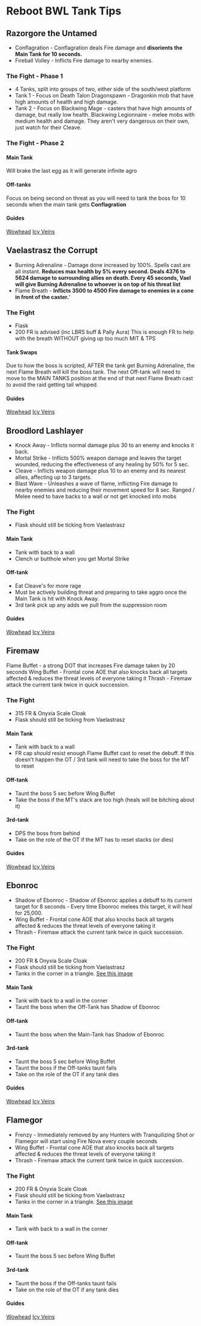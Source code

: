 
# Reboot BWL Tank Tips

## Razorgore the Untamed
* Conflagration - Conflagration deals Fire damage and **disorients the Main Tank for 10 seconds.**
* Fireball Volley - Inflicts Fire damage to nearby enemies.
### The Fight - Phase 1
* 4 Tanks, split into groups of two, either side of the south/west platform
* Tank 1 - Focus on
Death Talon Dragonspawn - Dragonkin mob that have high amounts of health and high damage.
* Tank 2 - Focus on
Blackwing Mage - casters that have high amounts of damage, but really low health.
Blackwing Legionnaire - melee mobs with medium health and damage. They aren't very dangerous on their own, just watch for their Cleave.
### The Fight - Phase 2
#### Main Tank
Will brake the last egg as it will generate infinite agro 
#### Off-tanks
Focus on being second on threat as you will need to tank the boss for 10 seconds when the main tank gets **Conflagration**
#### Guides
[Wowhead](https://classic.wowhead.com/guides/razorgore-the-untamed-blackwing-lair-strategy) [Icy Veins](https://www.icy-veins.com/wow-classic/razorgore-the-untamed-guide-strategy-abilities-loot)

## Vaelastrasz the Corrupt 
* Burning Adrenaline - Damage done increased by 100%. Spells cast are all instant. **Reduces max health by 5% every second. Deals 4376 to 5624 damage to surrounding allies on death. Every 45 seconds, Vael will give Burning Adrenaline to whoever is on top of his threat list**
* Flame Breath - **Inflicts 3500 to 4500 Fire damage to enemies in a cone in front of the caster.**'
### The Fight
* Flask
* 200 FR is advised (inc LBRS buff & Pally Aura) 
This is enough FR to help with the breath WITHOUT giving up too much MIT & TPS
#### Tank Swaps
Due to how the boss is scripted, AFTER the tank get Burning Adrenaline, the next Flame Breath will kill the boss tank.
The next Off-tank will need to move to the MAIN TANKS position at the end of that next Flame Breath cast to avoid the raid getting tail whipped.
#### Guides
[Wowhead](https://classic.wowhead.com/guides/vaelastrasz-the-corrupt-blackwing-lair-strategy) [Icy Veins](https://www.icy-veins.com/wow-classic/vaelastrasz-the-corrupt-guide-strategy-abilities-loot)

## Broodlord Lashlayer
* Knock Away - Inflicts normal damage plus 30 to an enemy and knocks it back.
* Mortal Strike - Inflicts 500% weapon damage and leaves the target wounded, reducing the effectiveness of any healing by 50% for 5 sec.
* Cleave - Inflicts weapon damage plus 10 to an enemy and its nearest allies, affecting up to 3 targets.
* Blast Wave - Unleashes a wave of flame, inflicting Fire damage to nearby enemies and reducing their movement speed for 8 sec.
Ranged / Melee need to have backs to a wall or not get knocked into mobs
### The Fight
* Flask should still be ticking from Vaelastrasz
#### Main Tank
* Tank with back to a wall
* Clench ur butthole when you get Mortal Strike
#### Off-tank
* Eat Cleave's for more rage
* Must be actively building threat and preparing to take aggro once the Main Tank is hit with Knock Away.
* 3rd tank pick up any adds we pull from the suppression room
#### Guides
[Wowhead](https://classic.wowhead.com/guides/broodlord-lashlayer-blackwing-lair-strategy) [Icy Veins](https://www.icy-veins.com/wow-classic/broodlord-lashlayer-guide-strategy-abilities-loot)

## Firemaw
Flame Buffet - a strong DOT that increases Fire damage taken by 20 seconds
Wing Buffet - Frontal cone AOE that also knocks back all targets affected & reduces the threat levels of everyone taking it
Thrash - Firemaw attack the current tank twice in quick succession.
### The Fight
* 315 FR & Onyxia Scale Cloak 
* Flask should still be ticking from Vaelastrasz
#### Main Tank
* Tank with back to a wall
* FR cap *should* resist enough Flame Buffet cast to reset the debuff. If this doesn't happen the OT / 3rd tank will need to take the boss for the MT to reset
#### Off-tank
* Taunt the boss 5 sec before Wing Buffet
* Take the boss if the MT's stack are too high (heals will be bitching about it)
#### 3rd-tank
* DPS the boss from behind
* Take on the role of the OT if the MT has to reset stacks (or dies)
#### Guides
[Wowhead](https://classic.wowhead.com/guides/firemaw-blackwing-lair-strategy) [Icy Veins](https://www.icy-veins.com/wow-classic/firemaw-guide-strategy-abilities-loot)

## Ebonroc
* Shadow of Ebonroc - Shadow of Ebonroc applies a debuff to its current target for 8 seconds - Every time Ebonroc melees this target, it will heal for 25,000.
* Wing Buffet - Frontal cone AOE that also knocks back all targets affected & reduces the threat levels of everyone taking it
* Thrash - Firemaw attack the current tank twice in quick succession.
### The Fight
* 200 FR & Onyxia Scale Cloak 
* Flask should still be ticking from Vaelastrasz
* Tanks in the corner in a triangle.  [See this image](https://cdn.discordapp.com/attachments/607895110834716672/678912314845429761/unknown.png)
#### Main Tank
* Tank with back to a wall in the corner
* Taunt the boss when the Off-Tank has Shadow of Ebonroc
#### Off-tank
* Taunt the boss when the Main-Tank has Shadow of Ebonroc
#### 3rd-tank
* Taunt the boss 5 sec before Wing Buffet
* Taunt the boss if the Off-tanks taunt fails
* Take on the role of the OT if any tank dies
#### Guides
[Wowhead](https://classic.wowhead.com/guides/ebonroc-blackwing-lair-strategy) [Icy Veins](https://www.icy-veins.com/wow-classic/ebonroc-guide-strategy-abilities-loot)

## Flamegor
* Frenzy - Immediately removed by any Hunters with  Tranquilizing Shot or Flamegor will start using  Fire Nova every couple seconds
* Wing Buffet - Frontal cone AOE that also knocks back all targets affected & reduces the threat levels of everyone taking it
* Thrash - Firemaw attack the current tank twice in quick succession.
### The Fight
* 200 FR & Onyxia Scale Cloak 
* Flask should still be ticking from Vaelastrasz
* Tanks in the corner in a triangle.  [See this image](https://cdn.discordapp.com/attachments/607895110834716672/678912314845429761/unknown.png)
#### Main Tank
* Tank with back to a wall in the corner
#### Off-tank
* Taunt the boss 5 sec before Wing Buffet
#### 3rd-tank
* Taunt the boss if the Off-tanks taunt fails
* Take on the role of the OT if any tank dies
#### Guides
[Wowhead](https://classic.wowhead.com/guides/flamegor-blackwing-lair-strategy) [Icy Veins](https://www.icy-veins.com/wow-classic/flamegor-guide-strategy-abilities-loot)

